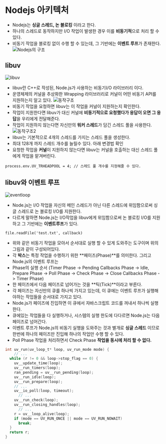 # Nodejs 아키텍처
- Nodejs는 **싱글 스레드, 논 블로킹** 이라고 한다.
- 하나의 스레드로 동작하지만 I/O 작업이 발생한 경우 이를 **비동기적**으로 처리 할 수 있다.
- 비동기 작업을 블로킹 없이 수행 할 수 있는데, 그 기반에는 **이벤트 루프**가 존재한다.
![Nodejs의 구조](https://www.korecmblog.com/static/96ae7fa015e5e34fb42e0aa5c34a13e2/bfc0a/1*yEW6321eqBd_-C0D7LsBQw.webp)
## libuv
![libuv](https://www.korecmblog.com/static/3c245619710623f6c5d916f7271c414a/a9a89/banner.webp)
- libuv란 C++로 작성된, Node.js가 사용하는 비동기I/O 라이브러리 이다.
- 운영체제의 커널을 추상화한 Wrapping 라이브러리로 커널이 어떤 비동기 API를 지원하는지 알고 있다.
![동작구조](https://www.korecmblog.com/static/e14c952554120cfccf77d21be8827196/e5c51/libuv-%EC%BB%A4%EB%84%90.webp)
- 비동기 작업을 요청하면 libuv는 이 작업을 커널이 지원하는지 확인한다.
- 작업이 지원한다면 libuv가 대신 커널에 **비동기적으로 요청했다가 응답이 오면 그 응답**을 우리에게 전달해준다.
- 작업이 지원하지 않는다면 자신만의 **워커 스레드**가 담긴 스레드 풀을 사용한다.
![동작구조2](https://www.korecmblog.com/static/f86a212e43d4313a41339ef5f86e4a6c/e5c51/libuv-%EC%9B%8C%EC%BB%A4-%EC%8A%A4%EB%A0%88%EB%93%9C-1.webp)
- libuv는 기본적으로 4개의 스레드를 가지는 스레드 풀을 생성한다.
- 최대 128개 까지 스레드 개수를 늘릴수 있다. 아래 변경법 확인
- 요청한 작업을 **커널**이 지원하지 않는다면 libuv는 커널을 호출하는 대신 스레드 풀에게 작업을 맡겨버린다.
``` javascrpit
process.env.UV_TRHEADPOOL = 4; // 스레드 풀 개수를 지정해줄 수 있다.
```

## libuv와 이벤트 루프
![eventloop](https://www.korecmblog.com/static/2dcc70f2d6c5e3f8d2dae0179a149283/e5c51/event-loop.webp)
- Node.js는 I/O 작업을 자신의 메인 스레드가 아닌 다른 스레드에 위임함으로써 싱글 스레드로 논 블로킹 I/O를 지원한다.
- 다르게 말하면 Node.js는 I/O작업을 libuv에게 위임함으로써 논 블로킹 I/O를 지원하고 그 기반에는 **이벤트루프**가 있다.
``` javascrpit
file.readFile('test.txt', callback)
```
- 위와 같은 비동기 작업을 모아서 순서대로 실행 할 수 있게 도와주는 도구이며 위의 그림과 같이 구성되어있다.
- 각 **박스**는 특정 작업을 수행하기 위한 **페이즈(Phase)**를 의미한다. 그리고 Node.js의 이벤트 루프는
- Phase의 실행 순서 (Timer Phase -> Pending Callbacks Phase -> Idle, Prepare Phase -> Poll Phase -> Check Phase -> Close Callbacks Phase -> Timer Phase)
- 한 페이즈에서 다음 페이즈로 넘어가는 것을 **틱(Tick)**이라고 부른다.
- 각 페이즈는 자신만의 큐를 하나씩 가지고 있는데, 이 큐에는 이벤트 루프가 실행해야하는 작업들을 순서대로 가지고 있다.
- Node.js가 페이즈에 진입하면 이 큐에서 자바스크립트 코드를 꺼내서 하나씩 실행한다.
- 큐에있는 작업들을 다 실행하거나, 시스템의 실행 한도에 다다르면 Node.js는 다음 페이즈로 넘어간다.
- 이벤트 루프가 Node.js의 비동기 실행을 도와주는 것과 별개로 **싱글 스레드** 이므로 한번에 하나의 페이즈만 진입해 하나의 작업만 수행 할 수 있다.
- Poll Phase 작업을 처리하면서 Check Phase **작업을 동시에 처리 할 수 없다.**
``` c
int uv_run(uv_loop_t* loop, uv_run_mode mode) {
	// ...
  while (r != 0 && loop->stop_flag == 0) {
    uv__update_time(loop);
    uv__run_timers(loop);
    ran_pending = uv__run_pending(loop);
    uv__run_idle(loop);
    uv__run_prepare(loop);
    // ...
    uv__io_poll(loop, timeout);
	  // ...
    uv__run_check(loop);
    uv__run_closing_handles(loop);
	  // ...
    r = uv__loop_alive(loop);
    if (mode == UV_RUN_ONCE || mode == UV_RUN_NOWAIT)
      break;
  }
  return r;
}
```